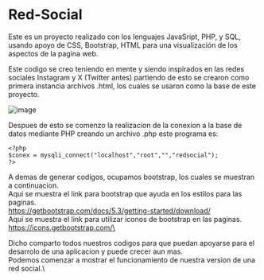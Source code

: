 # Red-Social
Este es un proyecto realizado con los lenguajes JavaSript, PHP, y SQL, usando apoyo de CSS, Bootstrap, HTML para
una visualización de los aspectos de la pagina web.

Este codigo se creo teniendo en mente y siendo inspirados en las redes sociales Instagram y X (Twitter antes)
partiendo de esto se crearon como primera instancia archivos .html, los cuales se usaron como la base de este
proyecto.

![image](https://github.com/user-attachments/assets/f8c73a3e-f972-4d47-85aa-1f0ccc87f25b)

Despues de esto se comenzo la realizacion de la conexion a la base de datos mediante PHP creando un archivo .php
este programa es:

    <?php
    $conex = mysqli_connect("localhost","root","","redsocial");
    ?>
A demas de generar codigos, ocupamos bootstrap, los cuales se muestran a continuacion.\
Aqui se muestra el link para bootstrap que ayuda en los estilos para las paginas.\
https://getbootstrap.com/docs/5.3/getting-started/download/ \
Aqui se muestra el link para utilizar iconos de bootstrap en las paginas.\
https://icons.getbootstrap.com/\

Dicho comparto todos nuestros codigos para que puedan apoyarse para el desarrolo de una aplicacion y puede crecer aun mas.\
Podemos comenzar a mostrar el funcionamiento de nuestra version de una red social.\

